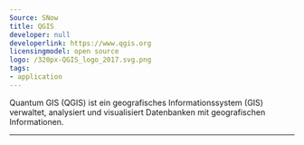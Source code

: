 ```yaml
---
Source: SNow
title: QGIS
developer: null
developerlink: https://www.qgis.org
licensingmodel: open source
logo: /320px-QGIS_logo_2017.svg.png
tags:
- application
---
```

Quantum GIS (QGIS)  ist ein geografisches Informationssystem (GIS) verwaltet, analysiert und visualisiert Datenbanken mit geografischen Informationen.

---
